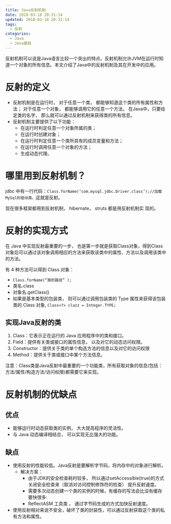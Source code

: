 ```yaml
---
title: Java反射机制
date: 2018-03-18 20:31:14
updated: 2018-03-18 20:31:14
tags:
  - 反射
categories: 
  - Java
  - Java基础
---
```


反射机制可以说是Java语言比较一个突出的特点。反射机制允许JVM在运行时知道一个对象的所有信息。本文介绍了Java中的反射机制及其在开发中的应用。

<!-- more -->

# 反射的定义
- 反射机制是在运行时， 对于任意一个类， 都能够知道这个类的所有属性和方法； 对于任意一个对象， 都能够调用它的任意一个方法。 在Java中，只要给定类的名字， 那么就可以通过反射机制来获得类的所有信息。
- 反射机制主要提供了以下功能：
    - 在运行时判定任意一个对象所属的类；
    - 在运行时创建对象；
    - 在运行时判定任意一个类所具有的成员变量和方法；
    - 在运行时调用任意一个对象的方法；
    - 生成动态代理。

# 哪里用到反射机制？
jdbc 中有一行代码：`Class.forName(‘com.mysql.jdbc.Driver.class’);//加载MySql的驱动类。`这就是反射。

现在很多框架都用到反射机制， hibernate， struts 都是用反射机制实
现的。

# 反射的实现方式
在 Java 中实现反射最重要的一步， 也是第一步就是获取Class对象，得到Class对象后可以通过该对象调用相应的方法来获取该类中的属性、方法以及调用该类中的方法。

有 4 种方法可以得到 Class 对象：
- `Class.forName(“类的路径” );`
- 类名.class
- 对象名.getClass()
- 如果是基本类型的包装类， 则可以通过调用包装类的 Type 属性来获得该包装类的 Class 对象, `Class<?> clazz = Integer.TYPE;`
## 实现Java反射的类
1. Class：它表示正在运行的 Java 应用程序中的类和接口。
2. Field：提供有关类或接口的属性信息， 以及对它的动态访问权限。
3. Constructor：提供关于类的单个构造方法的信息以及对它的访问权限
4. Method：提供关于类或接口中某个方法信息。

注意：Class类是Java反射中最重要的一个功能类，所有获取对象的信息(包括： 方法/属性/构造方法/访问权限)都需要它来实现。

# 反射机制的优缺点
## 优点
- 能够运行时动态获取类的实例， 大大提高程序的灵活性。
- 与 Java 动态编译相结合， 可以实现无比强大的功能。

## 缺点
- 使用反射的性能较低。Java反射是要解析字节码，将内存中的对象进行解析。
    - 解决方案：
        - 由于JDK的安全检查耗时较多， 所以通过setAccessible(true)的方式关闭安全检查来（取消对访问控制修饰符的检查） 提升反射速度。
        - 需要多次动态创建一个类的实例的时候，有缓存的写法会比没有缓存要快很多:
        - ReflectASM 工具类 ， 通过字节码生成的方式加快反射速度。
- 使用反射相对来说不安全，破坏了类的封装性，可以通过反射获取这个类的私有方法和属性。

